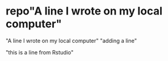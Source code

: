 # repo"A line I wrote on my local computer" 
"A line I wrote on my local computer" 
"adding a line" 

"this is a line from Rstudio"